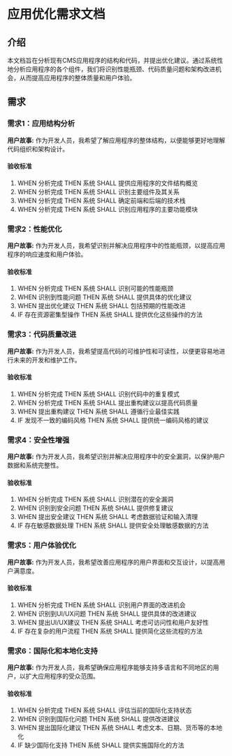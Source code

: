 # 应用优化需求文档

## 介绍

本文档旨在分析现有CMS应用程序的结构和代码，并提出优化建议。通过系统性地分析应用程序的各个组件，我们将识别性能瓶颈、代码质量问题和架构改进机会，从而提高应用程序的整体质量和用户体验。

## 需求

### 需求1：应用结构分析

**用户故事:** 作为开发人员，我希望了解应用程序的整体结构，以便能够更好地理解代码组织和架构设计。

#### 验收标准

1. WHEN 分析完成 THEN 系统 SHALL 提供应用程序的文件结构概览
2. WHEN 分析完成 THEN 系统 SHALL 识别主要组件及其关系
3. WHEN 分析完成 THEN 系统 SHALL 确定前端和后端的技术栈
4. WHEN 分析完成 THEN 系统 SHALL 识别应用程序的主要功能模块

### 需求2：性能优化

**用户故事:** 作为开发人员，我希望识别并解决应用程序中的性能瓶颈，以提高应用程序的响应速度和用户体验。

#### 验收标准

1. WHEN 分析完成 THEN 系统 SHALL 识别可能的性能瓶颈
2. WHEN 识别到性能问题 THEN 系统 SHALL 提供具体的优化建议
3. WHEN 提出优化建议 THEN 系统 SHALL 包括预期的性能改进
4. IF 存在资源密集型操作 THEN 系统 SHALL 提供优化这些操作的方法

### 需求3：代码质量改进

**用户故事:** 作为开发人员，我希望提高代码的可维护性和可读性，以便更容易地进行未来的开发和维护工作。

#### 验收标准

1. WHEN 分析完成 THEN 系统 SHALL 识别代码中的重复模式
2. WHEN 分析完成 THEN 系统 SHALL 提出重构建议以提高代码质量
3. WHEN 提出重构建议 THEN 系统 SHALL 遵循行业最佳实践
4. IF 发现不一致的编码风格 THEN 系统 SHALL 提供统一编码风格的建议

### 需求4：安全性增强

**用户故事:** 作为开发人员，我希望识别并解决应用程序中的安全漏洞，以保护用户数据和系统完整性。

#### 验收标准

1. WHEN 分析完成 THEN 系统 SHALL 识别潜在的安全漏洞
2. WHEN 识别到安全问题 THEN 系统 SHALL 提供修复建议
3. WHEN 提出安全建议 THEN 系统 SHALL 考虑数据验证和输入清理
4. IF 存在敏感数据处理 THEN 系统 SHALL 提供安全处理敏感数据的方法

### 需求5：用户体验优化

**用户故事:** 作为开发人员，我希望改善应用程序的用户界面和交互设计，以提高用户满意度。

#### 验收标准

1. WHEN 分析完成 THEN 系统 SHALL 识别用户界面的改进机会
2. WHEN 识别到UI/UX问题 THEN 系统 SHALL 提供具体的改进建议
3. WHEN 提出UI/UX建议 THEN 系统 SHALL 考虑可访问性和用户友好性
4. IF 存在复杂的用户流程 THEN 系统 SHALL 提供简化这些流程的方法

### 需求6：国际化和本地化支持

**用户故事:** 作为开发人员，我希望确保应用程序能够支持多语言和不同地区的用户，以扩大应用程序的受众范围。

#### 验收标准

1. WHEN 分析完成 THEN 系统 SHALL 评估当前的国际化支持状态
2. WHEN 识别到国际化问题 THEN 系统 SHALL 提供改进建议
3. WHEN 提出国际化建议 THEN 系统 SHALL 考虑文本、日期、货币等的本地化
4. IF 缺少国际化支持 THEN 系统 SHALL 提供实施国际化的方法